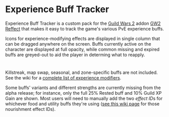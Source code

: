 # Experience Buff Tracker
Experience Buff Tracker is a custom pack for the [Guild Wars 2](https://guildwars2.com) addon [GW2 Reffect](https://github.com/Zerthox/gw2-reffect/) that makes it easy to track the game's various PvE experience buffs.

Icons for experience-modifying effects are displayed in single column that can be dragged anywhere on the screen. Buffs currently active on the character are displayed at full opacity, while common missing and expired buffs are greyed-out to aid the player in determing what to reapply.
#

Killstreak, map swap, seasonal, and zone-specific buffs are not included. See the wiki for a [complete list of experience modifiers](https://wiki.guildwars2.com/wiki/Experience#Experience_modifiers). 

Some buffs' variants and different strengths are currently missing from the alpha release; for instance, only the full 25% Rested buff and 10% Guild XP Gain are shown. Most users will need to manually add the two *effect ID*s for whichever food and utility buffs they're using ([see this wiki page](https://wiki.guildwars2.com/wiki/Guild_Wars_2_Wiki:Projects/Nourishment_effect_ids) for those nourishment effect IDs).
